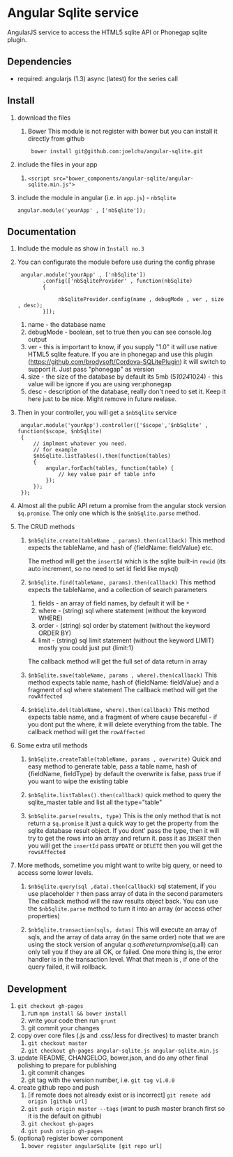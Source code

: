 # Angular Sqlite service

AngularJS service to access the HTML5 sqlite API or Phonegap sqlite plugin.

## Dependencies
- required:
	angularjs (1.3)
    async (latest) for the series call 

## Install

1. download the files

    1. Bower
        This module is not register with bower but you can install it directly from github

            bower install git@github.com:joelchu/angular-sqlite.git

2. include the files in your app

    1. `<script src="bower_components/angular-sqlite/angular-sqlite.min.js">`

3. include the module in angular (i.e. in `app.js`) - `nbSqlite`

    `angular.module('yourApp' , ['nbSqlite']);`

## Documentation

1. Include the module as show in `Install no.3`

2. You can configurate the module before use during the config phrase


        angular.module('yourApp' , ['nbSqlite'])
               .config(['nbSqliteProvider' , function(nbSqlite)
               {

                    nbSqliteProvider.config(name , debugMode , ver , size , desc);
               }]);


    1. name - the database name
    2. debugMode - boolean, set to true then you can see console.log output
    3. ver - this is important to know, if you supply "1.0" it will use native HTML5 sqlite feature. If you are in phonegap and use this plugin (https://github.com/brodysoft/Cordova-SQLitePlugin) it will switch to support it. Just pass "phonegap" as version
    4. size - the size of the database by default its 5mb (5*1024*1024) - this value will be ignore if you are using ver:phonegap
    5. desc - description of the database, really don't need to set it. Keep it here just to be nice. Might remove in future reelase.


3. Then in your controller, you will get a `$nbSqlite` service

        angular.module('yourApp').controller(['$scope','$nbSqlite' , function($scope, $nbSqlite)
        {
            // implment whatever you need.
            // for example
            $nbSqlite.listTables().then(function(tables)
            {
                angular.forEach(tables, function(table) {
                    // key value pair of table info
                });
            });
        });

4. Almost all the public API return a promise from the angular stock version `$q.promise`. The only one which is the `$nbSqlite.parse` method.

5. The CRUD methods

    1. `$nbSqlite.create(tableName , params).then(callback)`
        This method expects the tableName, and hash of {fieldName: fieldValue} etc.

        The method will get the `insertId` which is the sqlite built-in `rowid` (its auto increment, so no need to set id field like mysql)

    2. `$nbSqlite.find(tableName, params).then(callback)`
        This method expects the tableName, and a collection of search parameters
        1. fields - an array of field names, by default it will be `*`
        2. where - (string) sql where statement (without the keyword WHERE)
        3. order - (string) sql order by statement (without the keyword ORDER BY)
        4. limit - (string) sql limit statement (without the keyword LIMIT) mostly you could just put {limit:1}

        The callback method will get the full set of data return in array

    3. `$nbSqlite.save(tableName, params , where).then(callback)`
        This method expects table name, hash of {fieldName: fieldValue} and a fragment of sql where statement
        The callback method will get the `rowAffected`

    4. `$nbSqlite.del(tableName, where).then(callback)`
        This method expects table name, and a fragment of where cause
        becareful - if you dont put the where, it will delete everything from the table.
        The callback method will get the `rowAffected`

6. Some extra util methods

    1. `$nbSqlite.createTable(tableName, params , overwrite)`
        Quick and easy method to generate table, pass a table name, hash of {fieldName, fieldType}
        by default the overwrite is false, pass true if you want to wipe the existing table

    2. `$nbSqlite.listTables().then(callback)`
        quick method to query the sqlite_master table and list all the type="table"


    3. `$nbSqlite.parse(results, type)`
        This is the only method that is not return a `$q.promise` it just a quick way to get the property
        from the sqlite database result object.
        If you dont' pass the type, then it will try to get the rows into an array and return it.
        pass it as `INSERT` then you will get the `insertId`
        pass `UPDATE` or `DELETE` then you will get the `rowsAffected`

7. More methods, sometime you might want to write big query, or need to access some lower levels.

    1. `$nbSqlite.query(sql ,data).then(callback)`
        sql statement, if you use placeholder `?` then pass array of data in the second parameters
        The callback method will the raw results object back. You can use the `$nbSqlite.parse` method to
        turn it into an array (or access other properties)


    2. `$nbSqlite.transaction(sqls, datas)`
        This will execute an array of sqls, and the array of data array (in the same order)
        note that we are using the stock version of angular $q. so the return promise ($q.all) can only tell you
        if they are all OK, or failed. One more thing is, the error handler is in the transaction level.
        What that mean is , if one of the query failed, it will rollback.

## Development

1. `git checkout gh-pages`
	1. run `npm install && bower install`
	2. write your code then run `grunt`
	3. git commit your changes
2. copy over core files (.js and .css/.less for directives) to master branch
	1. `git checkout master`
	2. `git checkout gh-pages angular-sqlite.js angular-sqlite.min.js`
3. update README, CHANGELOG, bower.json, and do any other final polishing to prepare for publishing
	1. git commit changes
	2. git tag with the version number, i.e. `git tag v1.0.0`
4. create github repo and push
	1. [if remote does not already exist or is incorrect] `git remote add origin [github url]`
	2. `git push origin master --tags` (want to push master branch first so it is the default on github)
	3. `git checkout gh-pages`
	4. `git push origin gh-pages`
5. (optional) register bower component
	1. `bower register angularSqlite [git repo url]`
